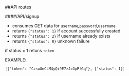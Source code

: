 ##API routes

####/API/signup

* consumes GET data for `username`,`password`,`username`
* returns `{"status": 1}` if account successfully created
* returns `{"status": 2}` if username already exists
* returns `{"status": 0}` unknown failure

if status = 1 retuns `token`

EXAMPLE:

`[{"token": "CzswGnCLM4yQi9E7zJcGpPfGq"}, {"status": 1}]`


